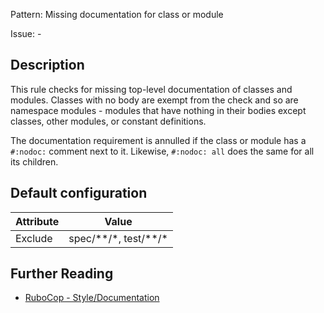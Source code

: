 Pattern: Missing documentation for class or module

Issue: -

## Description

This rule checks for missing top-level documentation of
classes and modules. Classes with no body are exempt from the
check and so are namespace modules - modules that have nothing in
their bodies except classes, other modules, or constant definitions.

The documentation requirement is annulled if the class or module has
a `#:nodoc:` comment next to it. Likewise, `#:nodoc: all` does the
same for all its children.

## Default configuration

Attribute | Value
--- | ---
Exclude | spec/\*\*/\*, test/\*\*/\*

## Further Reading

* [RuboCop - Style/Documentation](https://docs.rubocop.org/rubocop/cops_style.html#styledocumentation)
